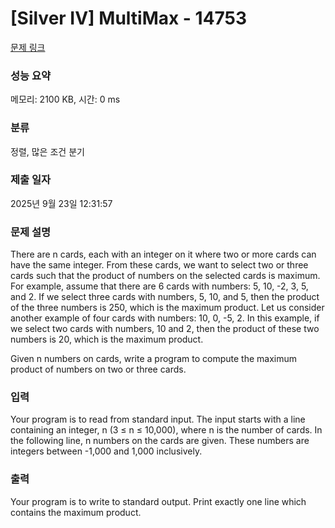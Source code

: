# [Silver IV] MultiMax - 14753 

[문제 링크](https://www.acmicpc.net/problem/14753) 

### 성능 요약

메모리: 2100 KB, 시간: 0 ms

### 분류

정렬, 많은 조건 분기

### 제출 일자

2025년 9월 23일 12:31:57

### 문제 설명

<p>There are n cards, each with an integer on it where two or more cards can have the same integer. From these cards, we want to select two or three cards such that the product of numbers on the selected cards is maximum. For example, assume that there are 6 cards with numbers: 5, 10, -2, 3, 5, and 2. If we select three cards with numbers, 5, 10, and 5, then the product of the three numbers is 250, which is the maximum product. Let us consider another example of four cards with numbers: 10, 0, -5, 2. In this example, if we select two cards with numbers, 10 and 2, then the product of these two numbers is 20, which is the maximum product.</p>

<p>Given n numbers on cards, write a program to compute the maximum product of numbers on two or three cards.</p>

### 입력 

 <p>Your program is to read from standard input. The input starts with a line containing an integer, n (3 ≤ n ≤ 10,000), where n is the number of cards. In the following line, n numbers on the cards are given. These numbers are integers between -1,000 and 1,000 inclusively.</p>

### 출력 

 <p>Your program is to write to standard output. Print exactly one line which contains the maximum product.</p>

